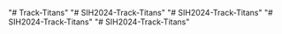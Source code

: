 "# Track-Titans" 
"# SIH2024-Track-Titans" 
"# SIH2024-Track-Titans" 
"# SIH2024-Track-Titans" 
"# SIH2024-Track-Titans" 
